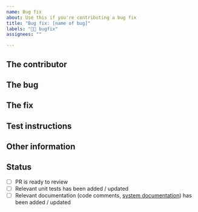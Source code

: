 ```yaml
---
name: Bug fix
about: Use this if you're contributing a bug fix
title: "Bug fix: [name of bug]"
labels: "🐛🔨 bugfix"
assignees: ""

---
```


<!--
Before you open a PR, be sure to read our Contribution guidelines:
https://nrkno.github.io/sofie-core/docs/for-developers/contribution-guidelines
-->

## The contributor
<!--
Tell us who / which organization you are representing.
Example: This PR is contributed by NRK
-->


## The bug
<!-- Describe the bug. What was happening? -->


## The fix
<!-- Describe the new behavior -->


## Test instructions
<!--
Write some instructions for how to verify that the fix works.
Example: "Open this view, click on that button, and verify that the thing happens"
-->


## Other information


## Status
<!--
Before you open the PR, make sure the items below are done.
If they're not, please open the PR as a Draft.
-->

- [ ] PR is ready to review
- [ ] Relevant unit tests has been added / updated
- [ ] Relevant documentation (code comments, [system documentation](https://nrkno.github.io/sofie-core/)) has been added / updated
